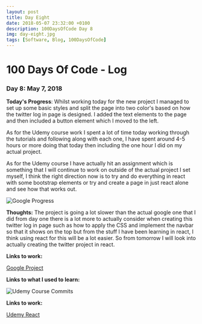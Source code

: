 ```yaml
---
layout: post
title: Day Eight
date: 2018-05-07 23:32:00 +0100
description: 100DaysOfCode Day 8
img: day-eight.jpg
tags: [Software, Blog, 100DaysOfCode]
---
```


# 100 Days Of Code - Log 

### Day 8: May 7, 2018

**Today's Progress**: Whilst working today for the new project I managed to set up some basic styles and split the page into two color's based on how the twitter log in page is designed. I added the text elements to the page and then included a button element which I moved to the left.

As for the Udemy course work I spent a lot of time today working through the tutorials and following along with each one, I have spent around 4-5 hours or more doing that today then including the one hour I did on my actual project.

As for the Udemy course I have actually hit an assignment which is something that I will continue to work on outside of the actual project I set myself, I think the right direction now is to try and do everything in react with some bootstrap elements or try and create a page in just react alone and see how that works out.

![Google Progress]({{site.baseurl}}/assets/img/twitter-progress.png)

**Thoughts:** The project is going a lot slower than the actual google one that I did from day one there is a lot more to actually consider when creating this twitter log in page such as how to apply the CSS and implement the navbar so that it shows on the top but from the stuff I have been learning in react, I think using react for this will be a lot easier. So from tomorrow I will look into actually creating the twitter project in react.


**Links to work:** 

[Google Project](https://github.com/NathanScott85/twitter)

**Links to what I used to learn:**

![Udemy Course Commits]({{site.baseurl}}/assets/img/UdemyCommits.png)

**Links to work:** 

[Udemy React](https://github.com/NathanScott85/react-complete-guide)
